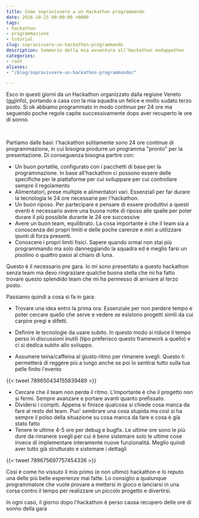 ```yaml
---
title: Come sopravivvere a un Hackathon programmando
date: 2016-10-25 00:00:00 +0000
tags:
- hackathon
- programmazione
- tutorial
slug: sopravivvere-un-hackathon-programmando
description: Sommario della mia avventura all'Hackathon eodappathon
categories:
- rant
aliases:
- "/blog/sopravivvere-un-hackathon-programmando/"

---
```

Esco in questi giorni da un Hackathon organizzato dalla regione Veneto
([qui](http://www.energic-od.eu/)info), portando a casa con la mia
squadra un felice e molto sudato terzo posto. Si ok abbiamo programmato
in modo continuo per 24 ore ma seguendo poche regole capite
successivamente dopo aver recuperto le ore di sonno.

 

<!--more-->

Partiamo dalle basi: l'hackathon solitamente sono 24 ore continue di
programmazione, in cui bisogna produrre un programma "pronto" per la
presentazione. Di conseguenza bisogna partire con:

-   Un buon portatile, configurato con i pacchetti di base per la
    programmazione. In base all'hackathon ci possono essere delle
    specifiche per le piattaforme per cui sviluppare per cui controllare
    sempre il regolamento
-   Alimentatori, prese multiple e alimentatori vari. Essenziali per far
    durare la tecnologia le 24 ore necessarie per l'hackathon.
-   Un buon riposo. Per partecipare e pensare di essere produttivi a
    questi eventi è necessario avere una buona notte di riposo alle
    spalle per poter durare il più possibile durante le 24 ore
    successive
-   Avere un buon team, equilibrato. La cosa importante è che il team
    sia a conoscenza dei propri limiti e delle poche carenze e miri a
    utilizzare ipunti di forza presenti.
-   Conoscere i propri limiti fisici. Sapere quando ormai non stai più
    programmando ma solo danneggiando la squadra ed è meglio farsi un
    pisolino o quattro passi al chiaro di luna.

Questo è il necessario pre gara. Io mi sono presentato a questo
hackathon senza team ma devo ringraziare qualche buona stella che mi ha
fatto trovare questo splendido team che mi ha permesso di arrivare al
terzo posto.

Passiamo quindi a cosa si fa in gara:

-   Trovare una idea entro la prima ora. Essenziale per non perdere
    tempo e poter cercare quello che serve e vedere se esistono progetti
    simili da cui carpire pregi e difetti.
-   Definire le tecnologie da usare subito. In questo modo si riduce il
    tempo perso in discussioni inutili (tipo preferisco questo framework
    a quello) e ci si dedica subito allo sviluppo.

-   Assumere teina/caffeina al giusto ritmo per rimanere svegli. Questo
    ti permetterà di reggere più a lungo anche se poi lo sentirai tutto
    sulla tua pelle finito l'evento

{{< tweet 789650434155839489 >}}

-   Cercare che il team non perda il ritmo. L'importante è che il
    progetto non si fermi. Sempre avanzare e portare avanti quanto
    prefissato.
-   Dividersi i compiti. Appena si finisce qualcosa si chiede cosa manca
    da fare al resto del team. Puo' sembrare una cosa stupida ma così si
    ha sempre il polso della situazione su cosa manca da fare e cosa è
    già stato fatto
-   Tenere le ultime 4-5 ore per debug e bugfix. Le ultime ore sono le
    più dure da rimanere svegli per cui è bene sistemare solo le ultime
    cose invece di implementare interamente nuove funzionalità. Meglio
    quindi aver tutto già strutturato e sistemare i dettagli

{{< tweet 789675697757454336 >}}

Così è come ho vissuto il mio primo (e non ultimo) hackathon e lo reputo
una delle più belle esperienze mai fatte. Lo consiglio a qualunque
programmatore che vuole provare a mettersi in gioco e lanciarsi in una
corsa contro il tempo per realizzare un piccolo progetto e divertirsi.

In ogni caso, il giorno dopo l'hackathon è perso causa recupero delle
ore di sonno della gara
